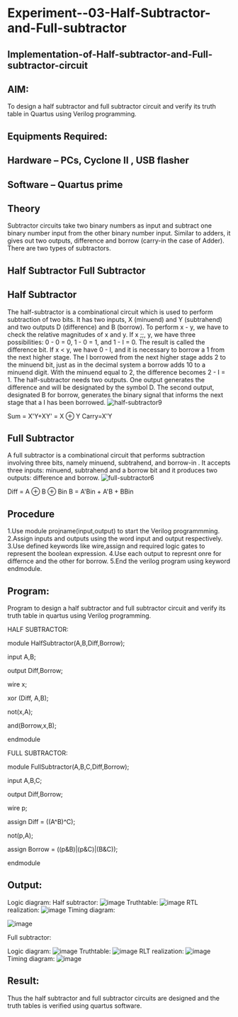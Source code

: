 # Experiment--03-Half-Subtractor-and-Full-subtractor
## Implementation-of-Half-subtractor-and-Full-subtractor-circuit
## AIM:
To design a half subtractor and full subtractor circuit and verify its truth table in Quartus using Verilog programming.

## Equipments Required:
## Hardware – PCs, Cyclone II , USB flasher
## Software – Quartus prime
## Theory
Subtractor circuits take two binary numbers as input and subtract one binary number input from the other binary number input. Similar to adders, it gives out two outputs, difference and borrow (carry-in the case of Adder). There are two types of subtractors.

## Half Subtractor Full Subtractor
## Half Subtractor
The half-subtractor is a combinational circuit which is used to perform subtraction of two bits. It has two inputs, X (minuend) and Y (subtrahend) and two outputs D (difference) and B (borrow). To perform x - y, we have to check the relative magnitudes of x and y. If x ;;, y, we have three possibilities: 0 - 0 = 0, 1 - 0 = 1, and 1 - I = 0. The result is called the difference bit. If x < y, we have 0 - I, and it is necessary to borrow a 1 from the next higher stage. The I borrowed from the next higher stage adds 2 to the minuend bit, just as in the decimal system a borrow adds 10 to a minuend digit. With the minuend equal to 2, the difference becomes 2 - I = 1. The half-subtractor needs two outputs. One output generates the difference and will be designated by the symbol D. The second output, designated B for borrow, generates the binary signal that informs the next stage that a I has been borrowed.
![half-subtractor9](https://user-images.githubusercontent.com/36288975/166112538-58c3bc7c-ee5d-4e6a-ac8d-8e8328efe27a.png)


Sum = X'Y+XY' = X ⊕ Y
Carry=X'Y

## Full Subtractor
A full subtractor is a combinational circuit that performs subtraction involving three bits, namely minuend, subtrahend, and borrow-in . It accepts three inputs: minuend, subtrahend and a borrow bit and it produces two outputs: difference and borrow. 
![full-subtractor6](https://user-images.githubusercontent.com/36288975/166112541-24c68359-3de8-4674-ae22-8272ffc385ed.png)


Diff = A ⊕ B ⊕ Bin B = A'Bin + A'B + BBin

## Procedure
1.Use module projname(input,output) to start the Verilog programmming. 2.Assign inputs and outputs using the word input and output respectively. 3.Use defined keywords like wire,assign and required logic gates to represent the boolean expression. 4.Use each output to represnt onre for differnce and the other for borrow. 5.End the verilog program using keyword endmodule. 


## Program:

Program to design a half subtractor and full subtractor circuit and verify its truth table in quartus using Verilog programming.

HALF SUBTRACTOR:

module HalfSubtractor(A,B,Diff,Borrow);

input A,B;

output Diff,Borrow;

wire x;

xor (Diff, A,B);

not(x,A);

and(Borrow,x,B);

endmodule

FULL SUBTRACTOR:

module FullSubtractor(A,B,C,Diff,Borrow);

input A,B,C;

output Diff,Borrow;

wire p;

assign Diff = ((A^B)^C);

not(p,A);

assign Borrow = ((p&B)|(p&C)|(B&C));

endmodule

## Output:
Logic diagram:
Half subtractor:
![image](https://user-images.githubusercontent.com/119475507/214550042-bd038f34-9c83-4ef7-904e-135c88bc8fab.png)
Truthtable:
![image](https://user-images.githubusercontent.com/119475507/214550271-4a5eee96-512f-45fe-9e58-139f9eb7c64c.png)
RTL realization:
![image](https://user-images.githubusercontent.com/119475507/214550349-0efa3fb4-725a-4b67-ba31-17d1fa76cfde.png)
Timing diagram:

![image](https://user-images.githubusercontent.com/119475507/214550446-a282cfd0-9f70-40e1-8f31-7322e25e60e1.png)

Full subtractor:

Logic diagram:
![image](https://user-images.githubusercontent.com/119475507/214550570-ae3260b2-9ab1-4a98-8426-38932630f5f1.png)
Truthtable:
![image](https://user-images.githubusercontent.com/119475507/214550720-aaf0fa4f-ed30-4c01-b33e-518486fabc9a.png)
RLT realization:
![image](https://user-images.githubusercontent.com/119475507/214550826-6672c6eb-3900-4e5d-b635-0ea8de07bf0d.png)
Timing diagram:
![image](https://user-images.githubusercontent.com/119475507/214550913-40bda8f8-3ec1-49e7-a2a6-7294fc48ecf1.png)

## Result:
Thus the half subtractor and full subtractor circuits are designed and the truth tables is verified using quartus software.
